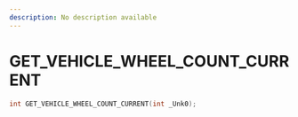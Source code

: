 ```yaml
---
description: No description available 
---
```


# GET_VEHICLE_WHEEL_COUNT_CURRENT

```cpp
int GET_VEHICLE_WHEEL_COUNT_CURRENT(int _Unk0);
```